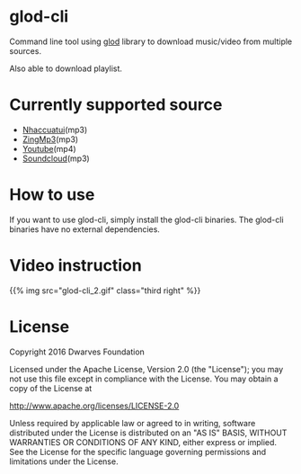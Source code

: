 # glod-cli
Command line tool using [glod](https://github.com/dwarvesf/glod) library to download music/video from  multiple sources.

Also able to download playlist.

# Currently supported source
- [Nhaccuatui](http://www.nhaccuatui.com/)(mp3)
- [ZingMp3](http://mp3.zing.vn/)(mp3)
- [Youtube](https://www.youtube.com/)(mp4)
- [Soundcloud](https://soundcloud.com)(mp3)

# How to use
If you want to use glod-cli, simply install the glod-cli binaries. The glod-cli binaries have no external dependencies.

# Video instruction
{{% img src="glod-cli_2.gif" class="third right" %}}
# License

Copyright 2016 Dwarves Foundation

Licensed under the Apache License, Version 2.0 (the "License"); you may not use this file except in compliance with the License. You may obtain a copy of the License at

http://www.apache.org/licenses/LICENSE-2.0

Unless required by applicable law or agreed to in writing, software distributed under the License is distributed on an "AS IS" BASIS, WITHOUT WARRANTIES OR CONDITIONS OF ANY KIND, either express or implied. See the License for the specific language governing permissions and limitations under the License.
